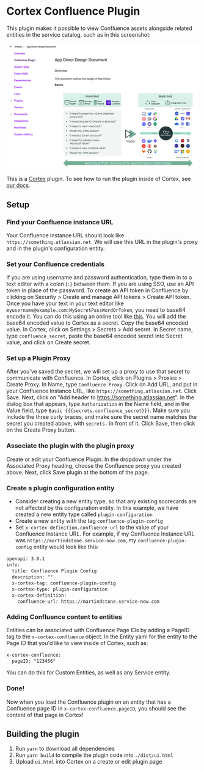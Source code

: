 # Cortex Confluence Plugin

This plugin makes it possible to view Confluence assets alongside related entities in the service catalog, such as in this screenshot:

![Cortex Confluence Plugin Screenshot](images/confluence-plugin-screenshot.png)

This is a [Cortex](https://www.cortex.io/) plugin. To see how to run the plugin inside of Cortex, see [our docs](https://docs.cortex.io/docs/plugins).

## Setup

### Find your Confluence instance URL

Your Confluence instance URL should look like `https://something.atlassian.net`. We will use this URL in the plugin's proxy and in the plugin's configuration entity.

### Set your Confluence credentials

If you are using username and password authentication, type them in to a text editor with a colon (`:`) between them. If you are using SSO, use an API token in place of the password. To create an API token in Confluence by clicking on Security > Create and manage API tokens > Create API token. Once you have your text in your text editor like `myusername@example.com:MySecretPassWordOrToken`, you need to base64 encode it. You can do this using an online tool like [this](https://www.base64encode.org). You will add the base64 encoded value to Cortex as a secret. Copy the base64 encoded value. In Cortex, click on Settings > Secrets > Add secret. In Secret name, type `confluence_secret`, paste the base64 encoded secret into Secret value, and click on Create secret.

### Set up a Plugin Proxy

After you've saved the secret, we will set up a proxy to use that secret to communicate with Confluence. In Cortex, click on Plugins > Proxies > Create Proxy. In Name, type `Confluence Proxy`. Click on Add URL, and put in your Confluence Instance URL, like `https://something.atlassian.net`. Click Save. Next, click on "Add header to https://something.atlassian.net". In the dialog box that appears, type `Authorization` in the Name field, and in the Value field, type `Basic {{{secrets.confluence_secret}}}`. Make sure you include the three curly braces, and make sure the secret name matches the secret you created above, with `secrets.` in front of it. Click Save, then click on the Create Proxy button.

### Associate the plugin with the plugin proxy

Create or edit your Confluence Plugin. In the dropdown under the Associated Proxy heading, choose the Confluence proxy you created above. Next, click Save plugin at the bottom of the page.

### Create a plugin configuration entity

- Consider creating a new entity type, so that any existing scorecards are not affected by ths configuration entity. In this example, we have created a new entity type called `plugin-configuration`
- Create a new entity with the tag `confluence-plugin-config`
- Set `x-cortex-definition.confluence-url` to the value of your Confluence Instance URL. For example, if my Confluence Instance URL was `https://martindstone.service-now.com`, my `confluence-plugin-config` entity would look like this:

```
openapi: 3.0.1
info:
  title: Confluence Plugin Config
  description: ""
  x-cortex-tag: confluence-plugin-config
  x-cortex-type: plugin-configuration
  x-cortex-definition:
    confluence-url: https://martindstone.service-now.com
```

### Adding Confluence content to entities

Entities can be associated with Confluence Page IDs by adding a PageID tag to the `x-cortex-confluence` object. In the Entity yaml for the entity to the Page ID that you'd like to view inside of Cortex, such as:

```
x-cortex-confluence:
  pageID: "123456"
```

You can do this for Custom Entities, as well as any Service entity.

### Done!

Now when you load the Confluence plugin on an entity that has a Confluence page ID in `x-cortex-confluence.pageID`, you should see the content of that page in Cortex!

## Building the plugin

1. Run `yarn` to download all dependencies
2. Run `yarn build` to compile the plugin code into `./dist/ui.html`
3. Upload `ui.html` into Cortex on a create or edit plugin page
